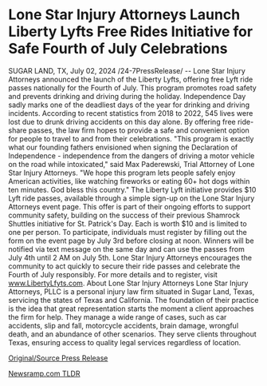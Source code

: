 # Lone Star Injury Attorneys Launch Liberty Lyfts Free Rides Initiative for Safe Fourth of July Celebrations

SUGAR LAND, TX, July 02, 2024 /24-7PressRelease/ -- Lone Star Injury Attorneys announced the launch of the Liberty Lyfts, offering free Lyft ride passes nationally for the Fourth of July. This program promotes road safety and prevents drinking and driving during the holiday.  Independence Day sadly marks one of the deadliest days of the year for drinking and driving incidents. According to recent statistics from 2018 to 2022, 545 lives were lost due to drunk driving accidents on this day alone. By offering free ride-share passes, the law firm hopes to provide a safe and convenient option for people to travel to and from their celebrations.  "This program is exactly what our founding fathers envisioned when signing the Declaration of Independence - independence from the dangers of driving a motor vehicle on the road while intoxicated," said Max Paderewski, Trial Attorney of Lone Star Injury Attorneys. "We hope this program lets people safely enjoy American activities, like watching fireworks or eating 60+ hot dogs within ten minutes. God bless this country."  The Liberty Lyft initiative provides $10 Lyft ride passes, available through a simple sign-up on the Lone Star Injury Attorneys event page. This offer is part of their ongoing efforts to support community safety, building on the success of their previous Shamrock Shuttles initiative for St. Patrick's Day. Each is worth $10 and is limited to one per person.  To participate, individuals must register by filling out the form on the event page by July 3rd before closing at noon. Winners will be notified via text message on the same day and can use the passes from July 4th until 2 AM on July 5th.   Lone Star Injury Attorneys encourages the community to act quickly to secure their ride passes and celebrate the Fourth of July responsibly. For more details and to register, visit www.LibertyLfyts.com.  About Lone Star Injury Attorneys  Lone Star Injury Attorneys, PLLC is a personal injury law firm situated in Sugar Land, Texas, servicing the states of Texas and California. The foundation of their practice is the idea that great representation starts the moment a client approaches the firm for help. They manage a wide range of cases, such as car accidents, slip and fall, motorcycle accidents, brain damage, wrongful death, and an abundance of other scenarios. They serve clients throughout Texas, ensuring access to quality legal services regardless of location. 

[Original/Source Press Release](https://www.24-7pressrelease.com/press-release/512209/lone-star-injury-attorneys-launch-liberty-lyfts-free-rides-initiative-for-safe-fourth-of-july-celebrations) 

[Newsramp.com TLDR](https://newsramp.com/None) 